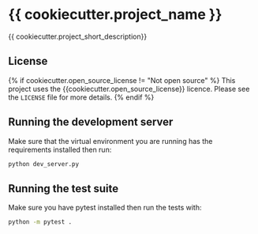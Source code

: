 # {{ cookiecutter.project_name }}

{{ cookiecutter.project_short_description}}

## License

{% if cookiecutter.open_source_license != "Not open source" %}
This project uses the {{cookiecutter.open_source_license}} licence. Please see the `LICENSE` file for more details.
{% endif %}

## Running the development server

Make sure that the virtual environment you are running has the requirements installed then run:

```bash
python dev_server.py
```

## Running the test suite

Make sure you have pytest installed then run the tests with:

```bash
python -m pytest .
```
